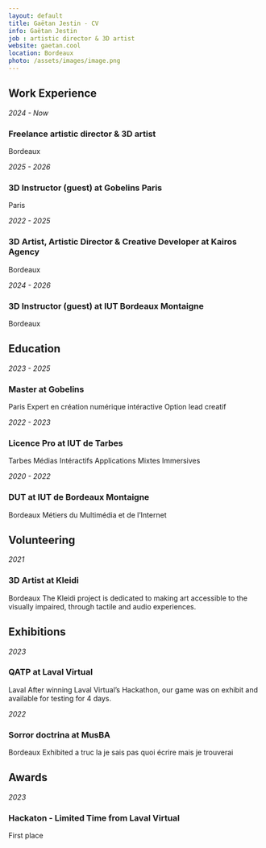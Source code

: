 ```yaml
---
layout: default
title: Gaëtan Jestin - CV
info: Gaëtan Jestin
job : artistic director & 3D artist
website: gaetan.cool
location: Bordeaux
photo: /assets/images/image.png
---
```


## Work Experience

*2024 - Now*
### Freelance artistic director & 3D artist
Bordeaux

*2025 - 2026*
### 3D Instructor (guest) at Gobelins Paris
Paris

*2022 - 2025*
### 3D Artist, Artistic Director & Creative Developer at Kairos Agency
Bordeaux

*2024 - 2026*
### 3D Instructor (guest) at IUT Bordeaux Montaigne
Bordeaux

## Education

*2023 - 2025*
### Master at Gobelins
Paris
Expert en création numérique intéractive
Option lead creatif

*2022 - 2023*
### Licence Pro at IUT de Tarbes
Tarbes
Médias Intéractifs Applications Mixtes Immersives

*2020 - 2022*
### DUT at IUT de Bordeaux Montaigne
Bordeaux
Métiers du Multimédia et de l’Internet

## Volunteering

*2021*
### 3D Artist at Kleidi
Bordeaux
The Kleidi project is dedicated to making art accessible to the visually impaired, through tactile and audio experiences.

## Exhibitions

*2023*
### QATP at Laval Virtual
Laval
After winning Laval Virtual’s Hackathon, our game was on exhibit and available for testing for 4 days.

*2022*
### Sorror doctrina at MusBA
Bordeaux
Exhibited a truc la je sais pas quoi écrire mais je trouverai

## Awards

*2023*
### Hackaton - Limited Time from Laval Virtual
First place
